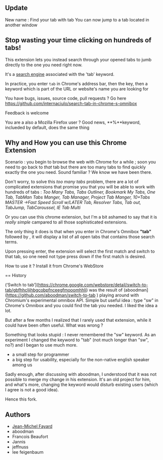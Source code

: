 Update
-----
New name : Find your tab with tab<TAB>
You can now jump to a tab located in another window


Stop wasting your time clicking on hundreds of tabs!
-------------

This extension lets you instead search through your opened tabs to jumb directly to the one you need right now.

It's a [search engine](https://support.google.com/chrome/answer/95655) associated with the 'tab' keyword.

In practice, you enter `tab` in Chrome's address bar, then the <TAB> key, then a keyword which is part of the URL or website's name you are looking for

You have bugs, issues, source code, pull requests ? Go here
https://github.com/internaciulo/search-tab-in-chrome-s-omnibox

Feedback is welcome

You are a also a Mozilla Firefox user ?
Good news, **%**keyword, inclueded by default, does the same thing




Why and How you can use this Chrome Extension
--------

Scenario : you begin to browse the web with Chrome for a while ; soon you need to go back to *that* tab but there are too many tabs to find quickly exactly the one you need. Sound familiar ? We know we have been there.

Don't worry, to solve this *too many tabs* problem, there are a lot of complicated extensions that promise you that you will be able to work with hundreds of tabs : *Too Many Tabs, Tabs Outliner, Bookmark My Tabs, One Tab, TabMan Tabs Manger, Tab Manager, Project Tab Manger, 10+Tabs MASTER →Fast Speed Scroll w/LATER Tab, Resolver Tabs, Tab out, TabJump, TabCaroussel, IE Tab Multi*

Or you can use this chrome extension, but I'm a bit ashamed to say that it is *really simple* campared to all those sophisticated extensions.

The only thing it does is that when you enter in Chrome's Omnibox **"tab<tab>"** followed by **<one or many search term>**, it will display a list of all open tabs that contains those search terms.

Upon pressing enter, the extension will select the first match and switch to
that tab, so one need not type press down if the first match is desired.

How to use it ? Install it from Chrome's WebStore


== History

(‘Switch to tab’](https://chrome.google.com/webstore/detail/switch-to-tab/gbfhhcljihbgcobpfnceegfmooomhhli) was the result of (aboodman](https://github.com/aboodman/switch-to-tab
)  playing around with Chromium's experimental
omnibox API. Simple but useful idea : type "sw<tab>" in Chrome's Omnibox and you could find the tab you needed. I liked the idea a lot.

But after a few months I realized that I rarely used that extension, while it could have been often useful. What was wrong ?

Something that looks stupid : I never remembered the "sw" keyword. As an experiment I changed the keyword to "tab" (not much longer than "sw", no?) and I began to use much more.
- a small step for programmer
- a big step for usability, especially for the non-native english speaker
among us

Sadly enough, after discussing with aboodman, I understood that it was not possible to merge my change in his extension. It's an old project for him, and what's more, changing the keyword would disturb existing users (which I agree is not a good idea).

Hence this fork.

Authors
-------

- [Jean-Michel Fayard](https://github.com/internaciulo/search-tab-in-chrome-s-omnibox)
- aboodman
- Francois Beaufort
- Jannis
- jeffnuss
- lee feigenbaum
